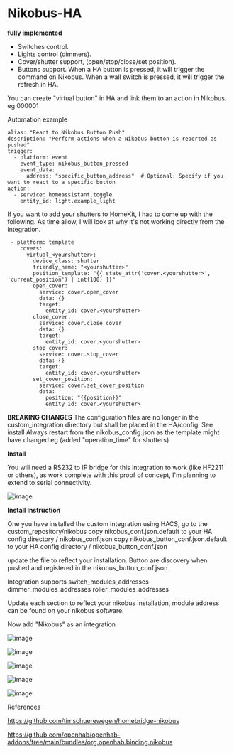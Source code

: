 # Nikobus-HA

**fully implemented**
- Switches control.
- Lights control (dimmers).
- Cover/shutter support, (open/stop/close/set position).
- Buttons support. When a HA button is pressed, it will trigger the command on Nikobus. When a wall switch is pressed, it will trigger the refresh in HA.
    
You can create "virtual button" in HA and link them to an action in Nikobus. eg 000001

Automation example 

```
alias: "React to Nikobus Button Push"
description: "Perform actions when a Nikobus button is reported as pushed"
trigger:
  - platform: event
    event_type: nikobus_button_pressed
    event_data:
      address: "specific_button_address"  # Optional: Specify if you want to react to a specific button
action:
  - service: homeassistant.toggle
    entity_id: light.example_light
```

If you want to add your shutters to HomeKit, I had to come up with the following.
As time allow, I will look at why it's not working directly from the integration.

```
 - platform: template
    covers:
      virtual_<yourshutter>:
        device_class: shutter
        friendly_name: "<yourshutter>"
        position_template: "{{ state_attr('cover.<yourshutter>', 'current_position') | int(100) }}"
        open_cover:
          service: cover.open_cover
          data: {}
          target:
            entity_id: cover.<yourshutter>
        close_cover:
          service: cover.close_cover
          data: {}
          target:
            entity_id: cover.<yourshutter>
        stop_cover:
          service: cover.stop_cover
          data: {}
          target:
            entity_id: cover.<yourshutter>
        set_cover_position:
          service: cover.set_cover_position
          data:
            position: "{{position}}"
            entity_id: cover.<yourshutter>
```

**BREAKING CHANGES**
The configuration files are no longer in the custom_integration directory but shall be placed in the HA/config. See install
Always restart from the nikobus_config.json as the template might have changed eg (added "operation_time" for shutters)


**Install**

You will need a RS232 to IP bridge for this integration to work (like HF2211 or others), as work complete with this proof of concept, I'm planning to extend to serial connectivity.

![image](https://github.com/fdebrus/Nikobus-HA/assets/33791533/2451b88a-beff-46ce-85bf-f5486a69b37c)

**Install Instruction**

One you have installed the custom integration using HACS, go to the custom_repository/nikobus
copy nikobus_conf.json.default to your HA config directory / nikobus_conf.json
copy nikobus_button_conf.json.default to your HA config directory / nikobus_button_conf.json

update the file to reflect your installation. Button are discovery when pushed and registered in the nikobus_button_conf.json

Integration supports
  switch_modules_addresses
  dimmer_modules_addresses 
  roller_modules_addresses

Update each section to reflect your nikobus installation, module address can be found on your nikobus software.

Now add "Nikobus" as an integration

![image](https://github.com/fdebrus/Nikobus-HA/assets/33791533/70cbd1c8-2e2b-4114-9cf3-f0d618e2ce52)

![image](https://github.com/fdebrus/Nikobus-HA/assets/33791533/ec3e56de-5b9e-404a-b97f-341c4c96331a)

![image](https://github.com/fdebrus/Nikobus-HA/assets/33791533/4c0eb84a-0187-418a-aa9e-24650214998b)

![image](https://github.com/fdebrus/Nikobus-HA/assets/33791533/6d154d91-ac59-4f44-b3c4-e7714005d15e)

![image](https://github.com/fdebrus/Nikobus-HA/assets/33791533/a5cbb377-9274-42e6-bee7-abe58c62ca82)





References

  https://github.com/timschuerewegen/homebridge-nikobus
  
  https://github.com/openhab/openhab-addons/tree/main/bundles/org.openhab.binding.nikobus

